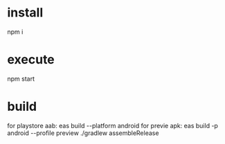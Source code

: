 # install
npm i 

# execute
npm start

# build 
for playstore aab: eas build --platform android
for previe apk: eas build -p android --profile preview
./gradlew assembleRelease
